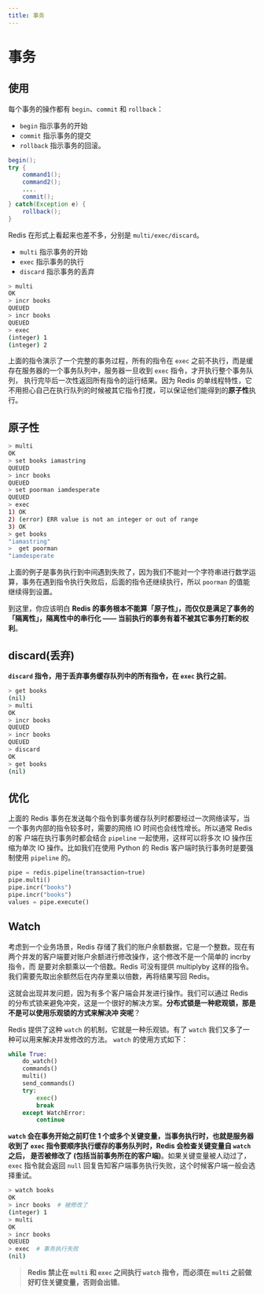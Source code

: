 ```yaml
---
title: 事务
---
```

# 事务
## 使用
每个事务的操作都有 `begin`、`commit` 和 `rollback`：
- `begin` 指示事务的开始
- `commit` 指示事务的提交
- `rollback` 指示事务的回滚。

```java
begin();
try {
    command1();
    command2();
    ....
    commit();
} catch(Exception e) {
    rollback();
}
```

Redis 在形式上看起来也差不多，分别是 `multi/exec/discard`。
- `multi` 指示事务的开始
- `exec` 指示事务的执行
- `discard` 指示事务的丢弃


```sh
> multi
OK
> incr books
QUEUED
> incr books
QUEUED
> exec
(integer) 1
(integer) 2
```

上面的指令演示了一个完整的事务过程，所有的指令在 `exec` 之前不执行，而是缓存在服务器的一个事务队列中，服务器一旦收到 `exec` 指令，才开执行整个事务队列，
执行完毕后一次性返回所有指令的运行结果。因为 Redis 的单线程特性，它不用担心自己在执行队列的时候被其它指令打搅，可以保证他们能得到的**原子性**执行。

## 原子性
```sh
> multi
OK
> set books iamastring
QUEUED
> incr books
QUEUED
> set poorman iamdesperate
QUEUED
> exec
1) OK
2) (error) ERR value is not an integer or out of range
3) OK
> get books
"iamastring"
>  get poorman
"iamdesperate
```

上面的例子是事务执行到中间遇到失败了，因为我们不能对一个字符串进行数学运算，事务在遇到指令执行失败后，后面的指令还继续执行，所以 `poorman` 的值能继续得到设置。

到这里，你应该明白 **Redis 的事务根本不能算「原子性」，而仅仅是满足了事务的「隔离性」，隔离性中的串行化 —— 当前执行的事务有着不被其它事务打断的权利**。

## discard(丢弃)
**`discard` 指令，用于丢弃事务缓存队列中的所有指令，在 `exec` 执行之前**。

```sh
> get books
(nil)
> multi
OK
> incr books
QUEUED
> incr books
QUEUED
> discard
OK
> get books
(nil)
```

## 优化
上面的 Redis 事务在发送每个指令到事务缓存队列时都要经过一次网络读写，当一个事务内部的指令较多时，需要的网络 IO 时间也会线性增长。所以通常 Redis 的客
户端在执行事务时都会结合 `pipeline` 一起使用，这样可以将多次 IO 操作压缩为单次 IO 操作。比如我们在使用 Python 的 Redis 客户端时执行事务时是要强制使用 `pipeline` 的。
```py
pipe = redis.pipeline(transaction=true)
pipe.multi()
pipe.incr("books")
pipe.incr("books")
values = pipe.execute()
```

## Watch
考虑到一个业务场景，Redis 存储了我们的账户余额数据，它是一个整数。现在有两个并发的客户端要对账户余额进行修改操作，这个修改不是一个简单的 incrby 指令，而
是要对余额乘以一个倍数。Redis 可没有提供 multiplyby 这样的指令。我们需要先取出余额然后在内存里乘以倍数，再将结果写回 Redis。

这就会出现并发问题，因为有多个客户端会并发进行操作。我们可以通过 Redis 的分布式锁来避免冲突，这是一个很好的解决方案。**分布式锁是一种悲观锁，那是不是可以使用乐观锁的方式来解决冲
突呢**？

Redis 提供了这种 `watch` 的机制，它就是一种乐观锁。有了 `watch` 我们又多了一种可以用来解决并发修改的方法。 `watch` 的使用方式如下：
```py
while True:
    do_watch()
    commands()
    multi()
    send_commands()
    try:
        exec()
        break
    except WatchError:
        continue
```

**`watch` 会在事务开始之前盯住 1 个或多个关键变量，当事务执行时，也就是服务器收到了 `exec` 指令要顺序执行缓存的事务队列时，Redis 会检查关键变量自 `watch` 之后，
是否被修改了 (包括当前事务所在的客户端)**。如果关键变量被人动过了，`exec` 指令就会返回 `null` 回复告知客户端事务执行失败，这个时候客户端一般会选择重试。

```sh
> watch books
OK
> incr books  # 被修改了
(integer) 1
> multi
OK
> incr books
QUEUED
> exec  # 事务执行失败
(nil)
```

> **Redis 禁止在 `multi` 和 `exec` 之间执行 `watch` 指令，而必须在 `multi` 之前做好盯住关键变量，否则会出错**。
